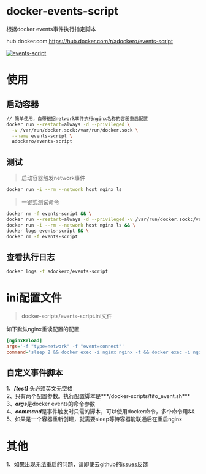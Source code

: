 # docker-events-script
根据docker events事件执行指定脚本

hub.docker.com
https://hub.docker.com/r/adockero/events-script


[![events-script](http://dockeri.co/image/adockero/events-script)](https://hub.docker.com/r/adockero/events-script)

# 使用

## 启动容器
```bash
// 简单使用，自带根据network事件执行nginx名称的容器重启配置
docker run --restart=always -d --privileged \
  -v /var/run/docker.sock:/var/run/docker.sock \
  --name events-script \
  adockero/events-script 
```


## 测试
> 启动容器触发network事件
```bash
docker run -i --rm --network host nginx ls
```

> 一键式测试命令
```bash
docker rm -f events-script && \
docker run --restart=always -d --privileged -v /var/run/docker.sock:/var/run/docker.sock --name events-script adockero/events-script && \
docker run -i --rm --network host nginx ls && \
docker logs events-script && \
docker rm -f events-script
```

## 查看执行日志
```bash
docker logs -f adockero/events-script
```


# ini配置文件
> docker-scripts/events-script.ini文件

如下默认nginx重读配置的配置  
```ini
[nginxReload]
args='-f "type=network" -f "event=connect"'
command='sleep 2 && docker exec -i nginx nginx -t && docker exec -i nginx nginx -s reload'
```

## 自定义事件脚本
1、***[test]*** 头必须英文无空格  
2、只有两个配置参数。执行配置脚本是***/docker-scripts/fifo_event.sh***  
3、***args***是docker events的命令参数  
4、***command***是事件触发时只需的脚本，可以使用docker命令，多个命令用&&  
5、如果是一个容器重新创建，就需要sleep等待容器能联通后在重启nginx  





# 其他
1、如果出现无法重启的问题，请即使去github的[issues](https://github.com/aogg/docker-events-script/issues)反馈
